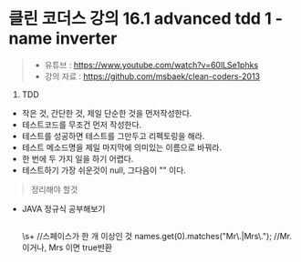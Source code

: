 클린 코더스 강의 16.1 advanced tdd 1 - name inverter
=============================

> * 유튜브 : https://www.youtube.com/watch?v=60lLSe1phks
> * 강의 자료 : https://github.com/msbaek/clean-coders-2013

1. TDD  
  * 작은 것, 간단한 것, 제일 단순한 것을 먼저작성한다.
  * 테스트코드를 무조건 먼저 작성한다.
  * 테스트를 성공하면 테스트를 그만두고 리펙토링을 해라.
  * 테스트 메소드명을 제일 마지막에 의미있는 이름으로 바꿔라.
  * 한 번에 두 가지 일을 하기 어렵다.
  * 테스트하기 가장 쉬운것이 null, 그다음이 "" 이다.

>정리해야 할것
  * JAVA 정규식 공부해보기
    > ```
      \\s+ //스페이스가 한 개 이상인 것
      names.get(0).matches("Mr\\.|Mrs\\."); //Mr.이거나, Mrs 이면 true반환
